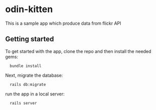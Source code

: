 # odin-kitten
This is a sample app which produce data from flickr API
## Getting started
To get started with the app, clone the repo and then install the needed gems:
```
  bundle install
```
Next, migrate the database:
```
  rails db:migrate
```
run the app in a local server:
```
  rails server
```